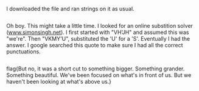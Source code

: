 I downloaded the file and ran strings on it as usual.

<img src=''>

Oh boy. This might take a little time. I looked for an online substition solver (www.simonsingh.net). I first started with "VH'JH" and assumed this was "we're". Then "VKMY'U", substituted the 'U' for a 'S'. Eventually I had the answer. I google searched this quote to make sure I had all the correct punctuations. 

<img src=''>

flag{But no, it was a short cut to something bigger. Something grander. Something beautiful. We've been focused on what's in front of us. But we haven't been looking at what's above us.}
